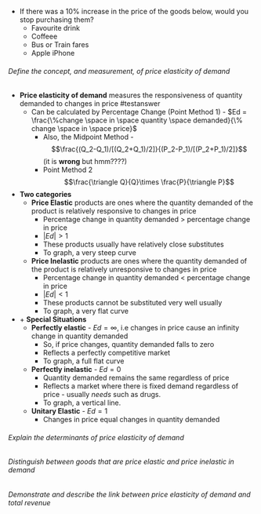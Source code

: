 - If there was a 10% increase in the price of the goods below, would you stop purchasing them?
	- Favourite drink
	- Coffeee
	- Bus or Train fares
	- Apple iPhone

###### Define the concept, and measurement, of price elasticity of demand
- **Price elasticity of demand** measures the responsiveness of quantity demanded to changes in price #testanswer 
	- Can be calculated by Percentage Change (Point Method 1) - $Ed = \frac{\%change \space in \space quantity \space demanded}{\% change \space in \space price}$
		- Also, the Midpoint Method - $$\frac{(Q_2-Q_1)/[(Q_2+Q_1)/2]}{(P_2-P_1)/[(P_2+P_1)/2]}$$ (it is **wrong** but hmm????)
		- Point Method 2 $$\frac{\triangle Q}{Q}\times \frac{P}{\triangle P}$$
- **Two categories**
	- **Price Elastic** products are ones where the quantity demanded of the product is relatively responsive to changes in price
		- Percentage change in quantity demanded $>$ percentage change in price
		- $|Ed|>1$
		- These products usually have relatively close substitutes
		- To graph, a very steep curve
	- **Price Inelastic** products are ones where the quantity demanded of the product is relatively unresponsive to changes in price
		- Percentage change in quantity demanded $<$ percentage change in price
		- $|Ed|<1$
		- These products cannot be substituted very well usually
		- To graph, a very flat curve
- $+$ **Special Situations**
	- **Perfectly elastic** - $Ed=\infty$, i.e changes in price cause an infinity change in quantity demanded
		- So, if price changes, quantity demanded falls to zero
		- Reflects a perfectly competitive market
		- To graph, a full flat curve
	- **Perfectly inelastic** - $Ed = 0$
		- Quantity demanded remains the same regardless of price
		- Reflects a market where there is fixed demand regardless of price - usually *needs* such as drugs.
		- To graph, a vertical line.
	- **Unitary Elastic** - $Ed = 1$
		- Changes in price equal changes in quantity demanded

###### Explain the determinants of price elasticity of demand
###### Distinguish between goods that are price elastic and price inelastic in demand
###### Demonstrate and describe the link between price elasticity of demand and total revenue